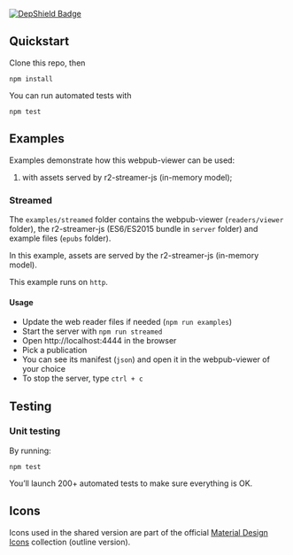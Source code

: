 [![DepShield Badge](https://depshield.sonatype.org/badges/Bokbasen/r2-reader/depshield.svg)](https://depshield.github.io)


## Quickstart

Clone this repo, then

```
npm install
```

You can run automated tests with

```
npm test
```

## Examples

Examples demonstrate how this webpub-viewer can be used:

1. with assets served by r2-streamer-js (in-memory model);

### Streamed

The `examples/streamed` folder contains the webpub-viewer (`readers/viewer` folder), the r2-streamer-js (ES6/ES2015 bundle in `server` folder) and example files (`epubs` folder).

In this example, assets are served by the r2-streamer-js (in-memory model).

This example runs on `http`.

#### Usage

- Update the web reader files if needed (`npm run examples`)
- Start the server with `npm run streamed`
- Open http://localhost:4444 in the browser
- Pick a publication
- You can see its manifest (`json`) and open it in the webpub-viewer of your choice
- To stop the server, type `ctrl + c`

## Testing

### Unit testing

By running: 

```
npm test
```

You’ll launch 200+ automated tests to make sure everything is OK.


## Icons

Icons used in the shared version are part of the official [Material Design Icons](https://material.io/tools/icons/?style=outline) collection (outline version).
